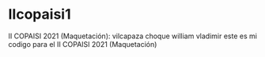 # IIcopaisi1
II COPAISI  2021 (Maquetación): vilcapaza choque william vladimir
este es mi codigo para el II COPAISI  2021 (Maquetación)
